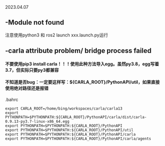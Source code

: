 2023.04.07
## -Module not found
注意使用python3 和 ros2 launch xxx.launch.py运行

## -carla attribute problem/ bridge process failed
#### 不要使用pip3 install carla！！！使用此种方法导入egg。虽然py3.8，egg写着3.7，但实际只要py3都兼容
#### 不知道是否bug：一定要这样写：${CARLA_ROOT}/PythonAPI/util，如果直接使用绝对路径还是报错
.bahrc
```
export CARLA_ROOT=/home/bing/workspaces/carla/carla13
export PYTHONPATH=$PYTHONPATH:${CARLA_ROOT}/PythonAPI/carla/dist/carla-0.9.13-py3.7-linux-x86_64.egg
export PYTHONPATH=$PYTHONPATH:${CARLA_ROOT}/PythonAPI
export PYTHONPATH=$PYTHONPATH:${CARLA_ROOT}/PythonAPI/util
export PYTHONPATH=$PYTHONPATH:${CARLA_ROOT}/PythonAPI/carla
export PYTHONPATH=$PYTHONPATH:${CARLA_ROOT}/PythonAPI/carla/agents


